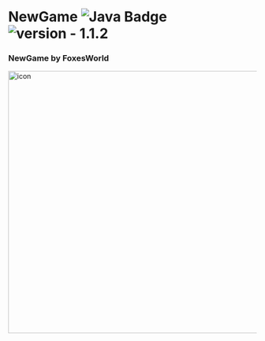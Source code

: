 # NewGame ![Java Badge](https://img.shields.io/static/v1?label=Powered%20by&message=Java&color=darkorange&style=for-the-badge) <img src="https://img.shields.io/badge/version-1.1.2--Alpha-yellow" alt="version - 1.1.2">
### NewGame by FoxesWorld

<img src=".github/Screenshot_3.png" height="533" width="800" alt="icon"/>

